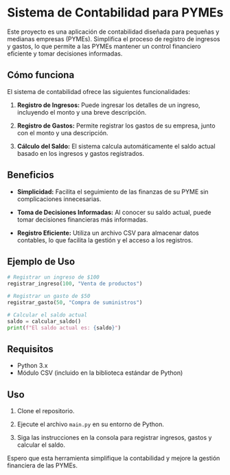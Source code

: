 # Sistema de Contabilidad para PYMEs

Este proyecto es una aplicación de contabilidad diseñada para pequeñas y medianas empresas (PYMEs). Simplifica el proceso de registro de ingresos y gastos, lo que permite a las PYMEs mantener un control financiero eficiente y tomar decisiones informadas.

## Cómo funciona

El sistema de contabilidad ofrece las siguientes funcionalidades:

1. **Registro de Ingresos:** Puede ingresar los detalles de un ingreso, incluyendo el monto y una breve descripción.

2. **Registro de Gastos:** Permite registrar los gastos de su empresa, junto con el monto y una descripción.

3. **Cálculo del Saldo:** El sistema calcula automáticamente el saldo actual basado en los ingresos y gastos registrados.

## Beneficios

- **Simplicidad:** Facilita el seguimiento de las finanzas de su PYME sin complicaciones innecesarias.

- **Toma de Decisiones Informadas:** Al conocer su saldo actual, puede tomar decisiones financieras más informadas.

- **Registro Eficiente:** Utiliza un archivo CSV para almacenar datos contables, lo que facilita la gestión y el acceso a los registros.

## Ejemplo de Uso

```python
# Registrar un ingreso de $100
registrar_ingreso(100, "Venta de productos")

# Registrar un gasto de $50
registrar_gasto(50, "Compra de suministros")

# Calcular el saldo actual
saldo = calcular_saldo()
print(f"El saldo actual es: {saldo}")
```

## Requisitos

- Python 3.x
- Módulo CSV (incluido en la biblioteca estándar de Python)

## Uso

1. Clone el repositorio.

2. Ejecute el archivo `main.py` en su entorno de Python.

3. Siga las instrucciones en la consola para registrar ingresos, gastos y calcular el saldo.

Espero que esta herramienta simplifique la contabilidad y mejore la gestión financiera de las PYMEs.
